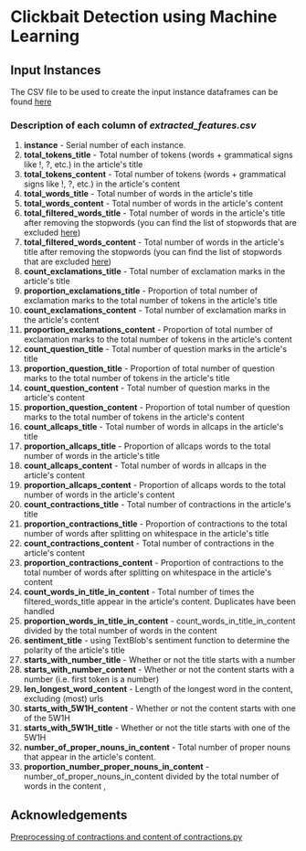 # Clickbait Detection using Machine Learning

## Input Instances
The CSV file to be used to create the input instance dataframes can be found [here](https://github.com/sanjukta99/CS3244Project/blob/master/extracted_features.csv)

### Description of each column of *extracted_features.csv*
1. **instance** - Serial number of each instance. 
2. **total_tokens_title** - Total number of tokens (words + grammatical signs like !, ?, etc.) in the article's title
3. **total_tokens_content** - Total number of tokens (words + grammatical signs like !, ?, etc.) in the article's content
4. **total_words_title** - Total number of words in the article's title
5. **total_words_content** - Total number of words in the article's content
6. **total_filtered_words_title** - Total number of words in the article's title after removing the stopwords (you can find the list of stopwords that are excluded [here](https://www.geeksforgeeks.org/removing-stop-words-nltk-python/))
7. **total_filtered_words_content** - Total number of words in the article's title after removing the stopwords (you can find the list of stopwords that are excluded [here](https://www.geeksforgeeks.org/removing-stop-words-nltk-python/))
8. **count_exclamations_title** - Total number of exclamation marks in the article's title
9. **proportion_exclamations_title** - Proportion of total number of exclamation marks to the total number of tokens in the article's title
10. **count_exclamations_content** - Total number of exclamation marks in the article's content
11. **proportion_exclamations_content** - Proportion of total number of exclamation marks to the total number of tokens in the article's content
12. **count_question_title** - Total number of question marks in the article's title
13. **proportion_question_title** - Proportion of total number of question marks to the total number of tokens in the article's title
14. **count_question_content** - Total number of question marks in the article's content
15. **proportion_question_content** - Proportion of total number of question marks to the total number of tokens in the article's content
16. **count_allcaps_title** - Total number of words in allcaps in the article's title
17. **proportion_allcaps_title** - Proportion of allcaps words to the total number of words in the article's title
18. **count_allcaps_content** - Total number of words in allcaps in the article's content
19. **proportion_allcaps_content** - Proportion of allcaps words to the total number of words in the article's content
20. **count_contractions_title** - Total number of contractions in the article's title
21. **proportion_contractions_title** - Proportion of contractions to the total number of words after splitting on whitespace in the article's title
22. **count_contractions_content** - Total number of contractions in the article's content
23. **proportion_contractions_content** -  Proportion of contractions to the total number of words after splitting on whitespace in the article's content
24. **count_words_in_title_in_content** - Total number of times the filtered_words_title appear in the article's content. Duplicates have been handled
25. **proportion_words_in_title_in_content** - count_words_in_title_in_content divided by the total number of words in the content
26. **sentiment_title** - using TextBlob's sentiment function to determine the polarity of the article's title
27. **starts_with_number_title** - Whether or not the title starts with a number
28. **starts_with_number_content** - Whether or not the content starts with a number (i.e. first token is a number)
29. **len_longest_word_content** - Length of the longest word in the content, excluding (most) urls
30. **starts_with_5W1H_content** - Whether or not the content starts with one of the 5W1H
31. **starts_with_5W1H_title** - Whether or not the title starts with one of the 5W1H
32. **number_of_proper_nouns_in_content** - Total number of proper nouns that appear in the article's content. 
33. **proportion_number_proper_nouns_in_content** - number_of_proper_nouns_in_content divided by the total number of words in the content
,

## Acknowledgements
[Preprocessing of contractions and content of contractions.py](https://medium.com/@pemagrg/pre-processing-text-in-python-ad13ea544dae)
